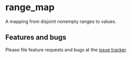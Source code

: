 # range_map

A mapping from disjoint nonempty ranges to values.

## Features and bugs

Please file feature requests and bugs at the [issue tracker][tracker].

[tracker]: https://github.com/fluidic/range_map/issues
